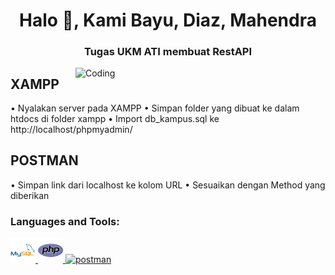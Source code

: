 <h1 align="center">Halo 👋, Kami Bayu, Diaz, Mahendra</h1>
<h3 align="center">Tugas UKM ATI membuat RestAPI</h3>
<img align="right" alt="Coding" width="400" src="https://media3.giphy.com/media/v1.Y2lkPTc5MGI3NjExcTZlOHQ5eXAwODNteGxxZXNwNjFtZTIzMTFhbWs3bHo1d2VubHU4eSZlcD12MV9pbnRlcm5hbF9naWZfYnlfaWQmY3Q9Zw/y5OffROvBod0s/giphy.gif">

## **XAMPP**
•	Nyalakan server pada XAMPP
•	Simpan folder yang dibuat ke dalam htdocs di folder xampp
•	Import db_kampus.sql ke http://localhost/phpmyadmin/
## **POSTMAN**
•	Simpan  link dari localhost ke kolom URL
•	Sesuaikan dengan Method yang diberikan


<h3 align="left">Languages and Tools:</h3>
<p align="left"> <a href="https://www.mysql.com/" target="_blank" rel="noreferrer"> <img src="https://raw.githubusercontent.com/devicons/devicon/master/icons/mysql/mysql-original-wordmark.svg" alt="mysql" width="40" height="40"/> </a> <a href="https://www.php.net" target="_blank" rel="noreferrer"> <img src="https://raw.githubusercontent.com/devicons/devicon/master/icons/php/php-original.svg" alt="php" width="40" height="40"/> </a> <a href="https://postman.com" target="_blank" rel="noreferrer"> <img src="https://www.vectorlogo.zone/logos/getpostman/getpostman-icon.svg" alt="postman" width="40" height="40"/> </a> </p>
